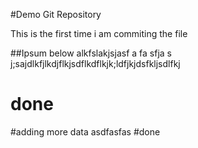 #Demo Git Repository

This is the first time i am commiting the file

##Ipsum below
alkfslakjsjasf
 a
 fa
 sfja
 s
 j;sajdlkfjlkdjflkjsdflkdflkjk;ldfjkjdsfkljsdlfkj
# done

#adding more data
asdfasfas
#done
